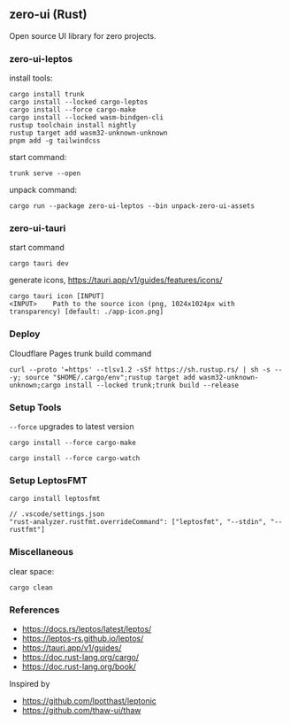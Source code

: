 ## zero-ui (Rust)

Open source UI library for zero projects.

### zero-ui-leptos

install tools:

```
cargo install trunk
cargo install --locked cargo-leptos
cargo install --force cargo-make
cargo install --locked wasm-bindgen-cli
rustup toolchain install nightly
rustup target add wasm32-unknown-unknown
pnpm add -g tailwindcss
```

start command:

```
trunk serve --open
```

unpack command:

```
cargo run --package zero-ui-leptos --bin unpack-zero-ui-assets
```

### zero-ui-tauri

start command

```
cargo tauri dev
```

generate icons, https://tauri.app/v1/guides/features/icons/

```
cargo tauri icon [INPUT]
<INPUT>    Path to the source icon (png, 1024x1024px with transparency) [default: ./app-icon.png]
```

### Deploy

Cloudflare Pages trunk build command

```
curl --proto '=https' --tlsv1.2 -sSf https://sh.rustup.rs/ | sh -s -- -y; source "$HOME/.cargo/env";rustup target add wasm32-unknown-unknown;cargo install --locked trunk;trunk build --release
```

### Setup Tools

`--force` upgrades to latest version

```
cargo install --force cargo-make
```

```
cargo install --force cargo-watch
```

### Setup LeptosFMT

```
cargo install leptosfmt
```

```
// .vscode/settings.json
"rust-analyzer.rustfmt.overrideCommand": ["leptosfmt", "--stdin", "--rustfmt"]
```

### Miscellaneous

clear space:

```
cargo clean
```

### References

- https://docs.rs/leptos/latest/leptos/
- https://leptos-rs.github.io/leptos/
- https://tauri.app/v1/guides/
- https://doc.rust-lang.org/cargo/
- https://doc.rust-lang.org/book/

Inspired by

- https://github.com/lpotthast/leptonic
- https://github.com/thaw-ui/thaw
